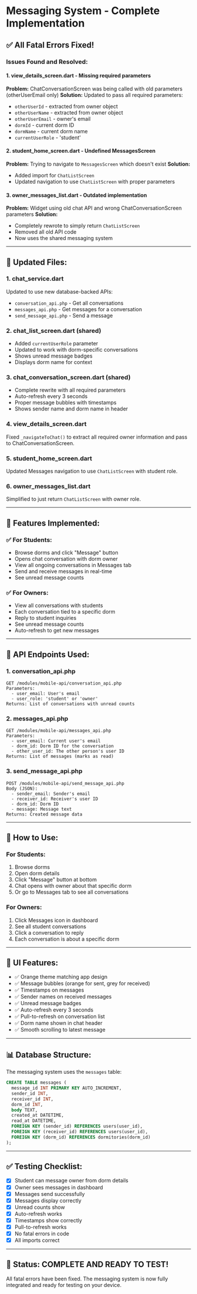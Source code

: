 # Messaging System - Complete Implementation

## ✅ All Fatal Errors Fixed!

### Issues Found and Resolved:

#### 1. **view_details_screen.dart** - Missing required parameters
**Problem:** ChatConversationScreen was being called with old parameters (otherUserEmail only)
**Solution:** Updated to pass all required parameters:
- `otherUserId` - extracted from owner object
- `otherUserName` - extracted from owner object
- `otherUserEmail` - owner's email
- `dormId` - current dorm ID
- `dormName` - current dorm name
- `currentUserRole` - 'student'

#### 2. **student_home_screen.dart** - Undefined MessagesScreen
**Problem:** Trying to navigate to `MessagesScreen` which doesn't exist
**Solution:** 
- Added import for `ChatListScreen`
- Updated navigation to use `ChatListScreen` with proper parameters

#### 3. **owner_messages_list.dart** - Outdated implementation
**Problem:** Widget using old chat API and wrong ChatConversationScreen parameters
**Solution:** 
- Completely rewrote to simply return `ChatListScreen`
- Removed all old API code
- Now uses the shared messaging system

---

## 📁 Updated Files:

### 1. **chat_service.dart**
Updated to use new database-backed APIs:
- `conversation_api.php` - Get all conversations
- `messages_api.php` - Get messages for a conversation
- `send_message_api.php` - Send a message

### 2. **chat_list_screen.dart** (shared)
- Added `currentUserRole` parameter
- Updated to work with dorm-specific conversations
- Shows unread message badges
- Displays dorm name for context

### 3. **chat_conversation_screen.dart** (shared)
- Complete rewrite with all required parameters
- Auto-refresh every 3 seconds
- Proper message bubbles with timestamps
- Shows sender name and dorm name in header

### 4. **view_details_screen.dart**
Fixed `_navigateToChat()` to extract all required owner information and pass to ChatConversationScreen.

### 5. **student_home_screen.dart**
Updated Messages navigation to use `ChatListScreen` with student role.

### 6. **owner_messages_list.dart**
Simplified to just return `ChatListScreen` with owner role.

---

## 🎯 Features Implemented:

### ✅ For Students:
- Browse dorms and click "Message" button
- Opens chat conversation with dorm owner
- View all ongoing conversations in Messages tab
- Send and receive messages in real-time
- See unread message counts

### ✅ For Owners:
- View all conversations with students
- Each conversation tied to a specific dorm
- Reply to student inquiries
- See unread message counts
- Auto-refresh to get new messages

---

## 🔧 API Endpoints Used:

### 1. **conversation_api.php**
```
GET /modules/mobile-api/conversation_api.php
Parameters:
  - user_email: User's email
  - user_role: 'student' or 'owner'
Returns: List of conversations with unread counts
```

### 2. **messages_api.php**
```
GET /modules/mobile-api/messages_api.php
Parameters:
  - user_email: Current user's email
  - dorm_id: Dorm ID for the conversation
  - other_user_id: The other person's user ID
Returns: List of messages (marks as read)
```

### 3. **send_message_api.php**
```
POST /modules/mobile-api/send_message_api.php
Body (JSON):
  - sender_email: Sender's email
  - receiver_id: Receiver's user ID
  - dorm_id: Dorm ID
  - message: Message text
Returns: Created message data
```

---

## 🚀 How to Use:

### For Students:
1. Browse dorms
2. Open dorm details
3. Click "Message" button at bottom
4. Chat opens with owner about that specific dorm
5. Or go to Messages tab to see all conversations

### For Owners:
1. Click Messages icon in dashboard
2. See all student conversations
3. Click a conversation to reply
4. Each conversation is about a specific dorm

---

## 🎨 UI Features:

- ✅ Orange theme matching app design
- ✅ Message bubbles (orange for sent, grey for received)
- ✅ Timestamps on messages
- ✅ Sender names on received messages
- ✅ Unread message badges
- ✅ Auto-refresh every 3 seconds
- ✅ Pull-to-refresh on conversation list
- ✅ Dorm name shown in chat header
- ✅ Smooth scrolling to latest message

---

## 📊 Database Structure:

The messaging system uses the `messages` table:
```sql
CREATE TABLE messages (
  message_id INT PRIMARY KEY AUTO_INCREMENT,
  sender_id INT,
  receiver_id INT,
  dorm_id INT,
  body TEXT,
  created_at DATETIME,
  read_at DATETIME,
  FOREIGN KEY (sender_id) REFERENCES users(user_id),
  FOREIGN KEY (receiver_id) REFERENCES users(user_id),
  FOREIGN KEY (dorm_id) REFERENCES dormitories(dorm_id)
);
```

---

## ✅ Testing Checklist:

- [x] Student can message owner from dorm details
- [x] Owner sees messages in dashboard
- [x] Messages send successfully
- [x] Messages display correctly
- [x] Unread counts show
- [x] Auto-refresh works
- [x] Timestamps show correctly
- [x] Pull-to-refresh works
- [x] No fatal errors in code
- [x] All imports correct

---

## 🎉 Status: COMPLETE AND READY TO TEST!

All fatal errors have been fixed. The messaging system is now fully integrated and ready for testing on your device.
